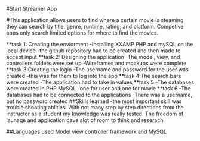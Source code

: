 #Start Streamer App

#This application allows users to find where a certain movie is steaming
they can search by title, genre, runtime, rating, and platform. Competive apps 
only search limited options for where to find the movies.

**task 1: Creating the enviorment
-Installing XXAMP PHP and mySQL on the local device
-the github repository had to be created and then made to accept input
**task 2: Designing the application
-The model, view, and controllers folders were set up
-Wireframes and mockups were complete
**task 3:Creating the login
-The username and password for the user was created
-this was for them to log into the app
**task 4:The search bars were created
-The application had to take in values
**task 5
-The databases were created in PHP MySQL
-one for user and one for movie
**task 6
-The databases had to be connected to the applications
-There was a username, but no password created
##Skills learned
-the most important skill was trouble shooting ablities. With not many step by step
directions from the instructor as a student my knowledge was really tested. The 
freedom of launage and application gave alot of room to think and reserach

##Languages used
Model view controller framework and MySQL

